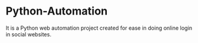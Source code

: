 # Python-Automation
It is a Python web automation project created for ease in doing online login in social websites.
